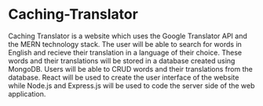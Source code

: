# Caching-Translator
Caching Translator is a website which uses the Google Translator API and the MERN technology stack. The user will be able to search for words in English and recieve their translation in a language of their choice. These words and their translations will be stored in a database created using MongoDB. Users will be able to CRUD words and their translations from the database. React will be used to create the user interface of the website while Node.js and Express.js will be used to code the server side of the web application.
